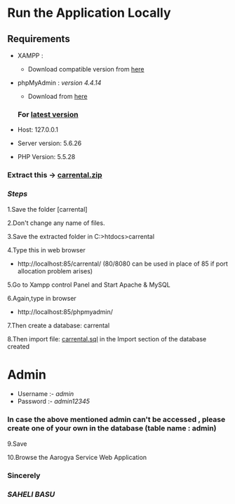 # Run the Application Locally

## Requirements

- XAMPP : 
  - Download compatible version from [here](https://www.apachefriends.org/download.html)

- phpMyAdmin : _version 4.4.14_
  - Download from [here](https://www.phpmyadmin.net/files/4.4.14.1/)
  ### For [latest version](http://www.phpmyadmin.net)

- Host: 127.0.0.1
- Server version: 5.6.26
- PHP Version: 5.5.28

### Extract this -> [carrental.zip](https://github.com/MehaRima/WebApplication/blob/master/carrental.zip)

### _Steps_

1.Save the folder [carrental]

2.Don't change any name of files.

3.Save the extracted folder in C:>htdocs>carrental

4.Type this in web browser
 - http://localhost:85/carrental/  (80/8080 can be used in place of 85 if port allocation problem arises)
 
5.Go to Xampp control Panel and Start Apache & MySQL

6.Again,type in browser
 - http://localhost:85/phpmyadmin/
 
7.Then create a database: carrental

8.Then import file: [carrental.sql](https://github.com/MehaRima/online_ambulance_booking_service/blob/master/carrental.sql) in the Import section of the database created

 # Admin 
- Username :- *admin*
- Password :- *admin12345*

### In case the above mentioned admin can't be accessed , please create one of your own in the database (table name : admin)

9.Save 

10.Browse the Aarogya Service Web Application

### Sincerely

### _SAHELI BASU_
